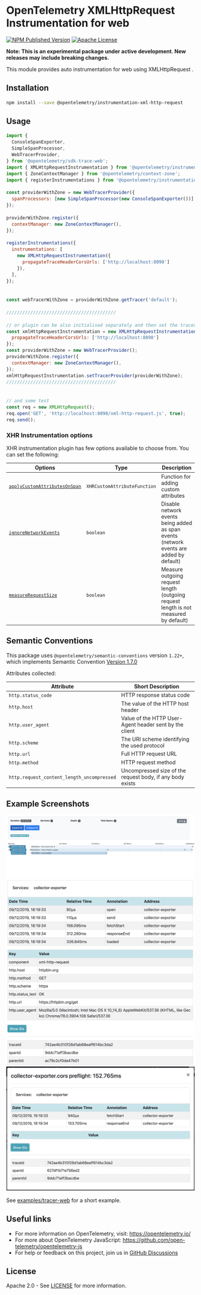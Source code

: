 # OpenTelemetry XMLHttpRequest Instrumentation for web

[![NPM Published Version][npm-img]][npm-url]
[![Apache License][license-image]][license-image]

**Note: This is an experimental package under active development. New releases may include breaking changes.**

This module provides auto instrumentation for web using XMLHttpRequest .

## Installation

```bash
npm install --save @opentelemetry/instrumentation-xml-http-request
```

## Usage

```js
import {
  ConsoleSpanExporter,
  SimpleSpanProcessor,
  WebTracerProvider,
} from '@opentelemetry/sdk-trace-web';
import { XMLHttpRequestInstrumentation } from '@opentelemetry/instrumentation-xml-http-request';
import { ZoneContextManager } from '@opentelemetry/context-zone';
import { registerInstrumentations } from '@opentelemetry/instrumentation';

const providerWithZone = new WebTracerProvider({
  spanProcessors: [new SimpleSpanProcessor(new ConsoleSpanExporter())]
});

providerWithZone.register({
  contextManager: new ZoneContextManager(),
});

registerInstrumentations({
  instrumentations: [
    new XMLHttpRequestInstrumentation({
      propagateTraceHeaderCorsUrls: ['http://localhost:8090']
    }),
  ],
});


const webTracerWithZone = providerWithZone.getTracer('default');

/////////////////////////////////////////

// or plugin can be also initialised separately and then set the tracer provider or meter provider
const xmlHttpRequestInstrumentation = new XMLHttpRequestInstrumentation({
  propagateTraceHeaderCorsUrls: ['http://localhost:8090']
});
const providerWithZone = new WebTracerProvider();
providerWithZone.register({
  contextManager: new ZoneContextManager(),
});
xmlHttpRequestInstrumentation.setTracerProvider(providerWithZone);
/////////////////////////////////////////


// and some test
const req = new XMLHttpRequest();
req.open('GET', 'http://localhost:8090/xml-http-request.js', true);
req.send();

```

### XHR Instrumentation options

XHR instrumentation plugin has few options available to choose from. You can set the following:

| Options                                                                                                                                                                           | Type                         | Description                                                                             |
|-----------------------------------------------------------------------------------------------------------------------------------------------------------------------------------|------------------------------|-----------------------------------------------------------------------------------------|
| [`applyCustomAttributesOnSpan`](https://github.com/open-telemetry/opentelemetry-js/blob/main/experimental/packages/opentelemetry-instrumentation-xml-http-request/src/xhr.ts#L85) | `XHRCustomAttributeFunction` | Function for adding custom attributes                                                   |
| [`ignoreNetworkEvents`](https://github.com/open-telemetry/opentelemetry-js/blob/main/experimental/packages/opentelemetry-instrumentation-xml-http-request/src/xhr.ts#L87)         | `boolean`                    | Disable network events being added as span events (network events are added by default) |
| [`measureRequestSize`](https://github.com/open-telemetry/opentelemetry-js/blob/main/experimental/packages/opentelemetry-instrumentation-xml-http-request/src/xhr.ts#L89)          | `boolean`                    | Measure outgoing request length (outgoing request length is not measured by default)    |

## Semantic Conventions

This package uses `@opentelemetry/semantic-conventions` version `1.22+`, which implements Semantic Convention [Version 1.7.0](https://github.com/open-telemetry/opentelemetry-specification/blob/v1.7.0/semantic_conventions/README.md)

Attributes collected:

| Attribute                                   | Short Description                                                              |
| ------------------------------------------- | ------------------------------------------------------------------------------ |
| `http.status_code`                          | HTTP response status code                                                      |
| `http.host`                                 | The value of the HTTP host header                                              |
| `http.user_agent`                           | Value of the HTTP User-Agent header sent by the client                         |
| `http.scheme`                               | The URI scheme identifying the used protocol                                   |
| `http.url`                                  | Full HTTP request URL                                                          |
| `http.method`                               | HTTP request method                                                            |
| `http.request_content_length_uncompressed`  | Uncompressed size of the request body, if any body exists                      |

## Example Screenshots

![Screenshot of the running example](images/main.jpg)
![Screenshot of the running example](images/request.jpg)
![Screenshot of the running example](images/cors.jpg)

See [examples/tracer-web](https://github.com/open-telemetry/opentelemetry-js/tree/main/examples/tracer-web) for a short example.

## Useful links

- For more information on OpenTelemetry, visit: <https://opentelemetry.io/>
- For more about OpenTelemetry JavaScript: <https://github.com/open-telemetry/opentelemetry-js>
- For help or feedback on this project, join us in [GitHub Discussions][discussions-url]

## License

Apache 2.0 - See [LICENSE][license-url] for more information.

[discussions-url]: https://github.com/open-telemetry/opentelemetry-js/discussions
[license-url]: https://github.com/open-telemetry/opentelemetry-js/blob/main/LICENSE
[license-image]: https://img.shields.io/badge/license-Apache_2.0-green.svg?style=flat
[npm-url]: https://www.npmjs.com/package/@opentelemetry/instrumentation-xml-http-request
[npm-img]: https://badge.fury.io/js/%40opentelemetry%2Finstrumentation-xml-http-request.svg
